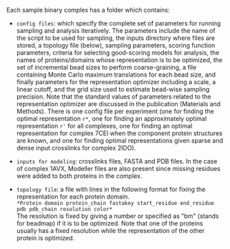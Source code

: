 Each sample binary complex has a folder which contains:

- `config files`: which specify the complete set of parameters for running sampling and analysis iteratively. The parameters include the name
of the script to be used for sampling, the inputs directory where files are stored, a topology file (below), sampling parameters, scoring function 
parameters, criteria for selecting good-scoring models for analysis, the names of proteins/domains whose representation is to be optimized, 
the set of incremental bead sizes to perform coarse-graining, a file containing Monte Carlo maximum translations for each bead size, and finally 
parameters for the representation optimizer including a scale, a linear cutoff, and the grid size used to estimate bead-wise sampling 
precision. Note that the standard values of parameters related to the representation optimizer are discussed in the publication (Materials and Methods). There is one config file per experiment (one for finding the optimal representation `r*`, one for finding an approximately optimal representation `r'` for all complexes, one for 
finding an optimal representation for complex 7CEI when the component protein structures are known, and one for finding optimal representations given sparse and dense input crosslinks for complex 2IDO).

- `inputs for modeling`: crosslinks files, FASTA and PDB files. In the case of complex 1AVX, Modeller files are also present since missing residues were added to both proteins in the complex. 

- `topology file`: a file with lines in the following format for fixing the representation for each protein domain.\
`*Protein domain protein_chain fastakey start_residue end_residue pdb pdb_chain resolution color*`\
The resolution is fixed by giving a number or specified as "bm" (stands for beadmap) if it is to be optimized. Note that one of the proteins usually has a fixed resolution while the representation of the other protein is optimized. 

